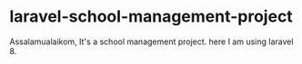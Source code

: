# laravel-school-management-project
Assalamualaikom, It's a school management project. here I am using laravel 8.
